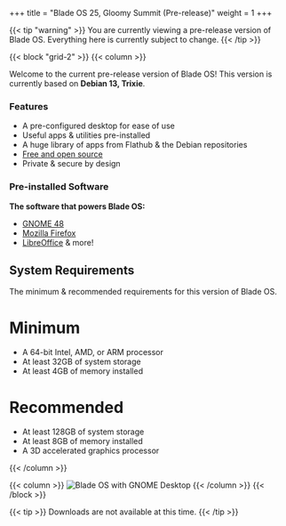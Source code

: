 +++
title = "Blade OS 25, Gloomy Summit (Pre-release)"
weight = 1
+++

{{< tip "warning" >}} You are currently viewing a pre-release version of Blade OS. Everything here is currently subject to change. {{< /tip >}}

{{< block "grid-2" >}}
{{< column >}}

Welcome to the current pre-release version of Blade OS! This version is currently based on **Debian 13, Trixie**. 

### Features
* A pre-configured desktop for ease of use
* Useful apps & utilities pre-installed
* A huge library of apps from Flathub & the Debian repositories
* [Free and open source](https://github.com/Blade-OS/os)
* Private & secure by design

### Pre-installed Software
**The software that powers Blade OS:**
* [GNOME 48](https://www.gnome.org/)
* [Mozilla Firefox](https://www.mozilla.org/firefox)
* [LibreOffice](https://www.libreoffice.org/) & more!

## System Requirements
The minimum & recommended requirements for this version of Blade OS.

# Minimum
* A 64-bit Intel, AMD, or ARM processor
* At least 32GB of system storage
* At least 4GB of memory installed

# Recommended
* At least 128GB of system storage
* At least 8GB of memory installed
* A 3D accelerated graphics processor 

{{< /column >}}

{{< column >}}
![Blade OS with GNOME Desktop](/images/docs/v25/gnome-desktop.png)
{{< /column >}}
{{< /block >}}

{{< tip >}} Downloads are not available at this time. {{< /tip >}}